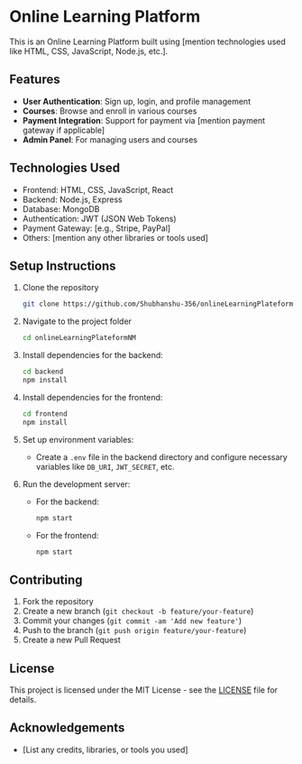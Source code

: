 
# Online Learning Platform

This is an Online Learning Platform built using [mention technologies used like HTML, CSS, JavaScript, Node.js, etc.].

## Features

- **User Authentication**: Sign up, login, and profile management
- **Courses**: Browse and enroll in various courses
- **Payment Integration**: Support for payment via [mention payment gateway if applicable]
- **Admin Panel**: For managing users and courses

## Technologies Used

- Frontend: HTML, CSS, JavaScript, React
- Backend: Node.js, Express
- Database: MongoDB
- Authentication: JWT (JSON Web Tokens)
- Payment Gateway: [e.g., Stripe, PayPal]
- Others: [mention any other libraries or tools used]

## Setup Instructions

1. Clone the repository
   ```bash
   git clone https://github.com/Shubhanshu-356/onlineLearningPlateformNM.git
   ```

2. Navigate to the project folder
   ```bash
   cd onlineLearningPlateformNM
   ```

3. Install dependencies for the backend:
   ```bash
   cd backend
   npm install
   ```

4. Install dependencies for the frontend:
   ```bash
   cd frontend
   npm install
   ```

5. Set up environment variables:
   - Create a `.env` file in the backend directory and configure necessary variables like `DB_URI`, `JWT_SECRET`, etc.

6. Run the development server:
   - For the backend:
     ```bash
     npm start
     ```
   - For the frontend:
     ```bash
     npm start
     ```

## Contributing

1. Fork the repository
2. Create a new branch (`git checkout -b feature/your-feature`)
3. Commit your changes (`git commit -am 'Add new feature'`)
4. Push to the branch (`git push origin feature/your-feature`)
5. Create a new Pull Request

## License

This project is licensed under the MIT License - see the [LICENSE](LICENSE) file for details.

## Acknowledgements

- [List any credits, libraries, or tools you used]
